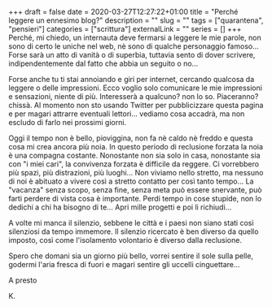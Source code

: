+++ 
draft = false
date = 2020-03-27T12:27:22+01:00
title = "Perché leggere un ennesimo blog?"
description = ""
slug = "" 
tags = ["quarantena", "pensieri"]
categories = ["scrittura"]
externalLink = ""
series = []
+++
Perché, mi chiedo, un internauta deve fermarsi a leggere le mie parole, non sono di certo le uniche nel web, nè sono di qualche personaggio famoso...
Forse sarà un atto di vanità o di superbia, tuttavia sento di dover scrivere, indipendentemente dal fatto che abbia un seguito o no...

Forse anche tu ti stai annoiando e giri per internet, cercando qualcosa da leggere o delle impressioni. Ecco voglio solo comunicare le mie impressioni e sensazioni, niente di più. Interesserà a qualcuno? non lo so. Piaceranno? chissà.
Al momento non sto usando Twitter per pubblicizzare questa pagina e per magari attrarre eventuali lettori... vediamo cosa accadrà, ma non escludo di farlo nei prossimi giorni.

Oggi il tempo non è bello, pioviggina, non fa nè caldo nè freddo e questa cosa mi crea ancora più noia.
In questo periodo di reclusione forzata la noia è una compagna costante.
Nonostante non sia solo in casa, nonostante sia con "i miei cari", la convivenza forzata è difficile da reggere.
Ci vorrebbero più spazi, più distrazioni, più luoghi...
Non viviamo nello stretto, ma nessuno di noi è abituato a vivere così a stretto contatto per così tanto tempo...
La "vacanza" senza scopo, senza fine, senza meta può essere snervante, può farti perdere di vista cosa è importante. Perdi tempo in cose stupide, non lo dedichi a chi ha bisogno di te...
Apri mille progetti e poi li richiudi...

A volte mi manca il silenzio, sebbene le città e i paesi non siano stati così silenziosi da tempo immemore. Il silenzio ricercato è ben diverso da quello imposto, così come l'isolamento volontario è diverso dalla reclusione.

Spero che domani sia un giorno più bello, vorrei sentire il sole sulla pelle, godermi l'aria fresca di fuori e magari sentire gli uccelli cinguettare...

A presto

K.
